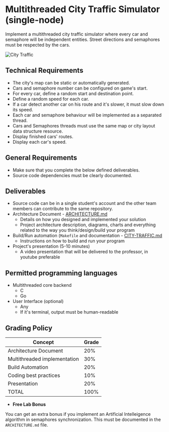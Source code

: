 # Multithreaded City Traffic Simulator (single-node)

Implement a multithreaded city traffic simulator where every car and semaphore will be independent entities. Street directions and semaphores must be respected by the cars.

![City Traffic](city-traffic.png)

## Technical Requirements

- The city's map can be static or automatically generated.
- Cars and semaphore number can be configured on game's start.
- For every car, define a random start and destination point.
- Define a random speed for each car.
- If a car detect another car on his route and it's slower, it must slow down its speed.
- Each car and semaphore behaviour will be implemented as a separated thread.
- Cars and Semaphores threads must use the same map or city layout data structure resource.
- Display finished cars' routes.
- Display each car's speed.

## General Requirements

- Make sure that you complete the below defined deliverables.
- Source code dependencies must be clearly documented.

## Deliverables

- Source code can be in a single student's account and the other team members can contribute to the same repository.
- Architecture Document - [ARCHITECTURE.md](ARCHITECTURE.md)
  - Details on how you designed and implemented your solution
  - Project architecture description, diagrams, charts and everything related to the way you think/design/build your program
- Build/Run automation (`Makefile` and documentation - [CITY-TRAFFIC.md](CITY-TRAFFIC.md)
  - Instructions on how to build and run your program
- Project's presentation (5-10 minutes)
  - A video presentation that will be delivered to the professor, in youtube preferable

## Permitted programming languages

- Multithreaded core backend
  - C
  - Go
- User Interface (optional)
  - Any
  - If it's terminal, output must be human-readable

## Grading Policy

| Concept                      | Grade |
| ---------------------------- | ----- |
| Architecture Document        | 20%   |
| Multithreaded implementation | 30%   |
| Build Automation             | 20%   |
| Coding best practices        | 10%   |
| Presentation                 | 20%   |
| TOTAL                        | 100%  |

- **Free Lab Bonus**

You can get an extra bonus if you implement an Artificial Intelleigence algorithm in semaphores synchronization. This must be documented in the `ARCHITECTURE.md` file.
